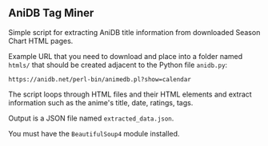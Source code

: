 AniDB Tag Miner
---------------

Simple script for extracting AniDB title information from downloaded Season Chart HTML pages.

Example URL that you need to download and place into a folder named `htmls/` that should be created adjacent to the Python file `anidb.py`:

`https://anidb.net/perl-bin/animedb.pl?show=calendar`

The script loops through HTML files and their HTML elements and extract information such as the anime's title, date, ratings, tags.

Output is a JSON file named `extracted_data.json`.

You must have the `BeautifulSoup4` module installed.
